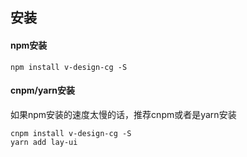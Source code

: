 ## 安装

#### npm安装

```npm
npm install v-design-cg -S
```

#### cnpm/yarn安装

如果npm安装的速度太慢的话，推荐cnpm或者是yarn安装

```
cnpm install v-design-cg -S
yarn add lay-ui
```
